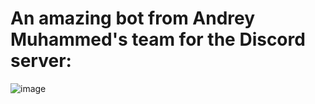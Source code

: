 # An amazing bot from Andrey Muhammed's team for the Discord server:  

![image](https://github.com/AndreMuhamed/Game_Quest/assets/128980327/bcaa9d72-dfc7-4f5f-afe6-3c65898c7c32)

